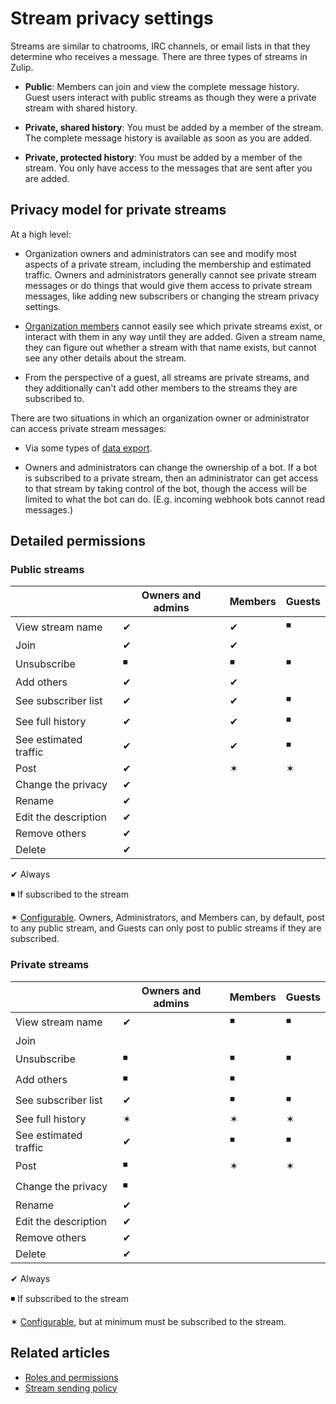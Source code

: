 # Stream privacy settings

Streams are similar to chatrooms, IRC channels, or email lists in that they
determine who receives a message. There are three types of streams in Zulip.

* **Public**: Members can join and view the complete message history.
  Guest users interact with public streams as though they were a
  private stream with shared history.

* **Private, shared history**: You must be added by a member of the
  stream. The complete message history is available as soon as you are
  added.

* **Private, protected history**: You must be added by a member of the
  stream. You only have access to the messages that are sent after you are added.

## Privacy model for private streams

At a high level:

* Organization owners and administrators can see and modify most
  aspects of a private stream, including the membership and estimated
  traffic. Owners and administrators generally cannot see private
  stream messages or do things that would give them access to private
  stream messages, like adding new subscribers or changing the stream
  privacy settings.

* [Organization members](/help/roles-and-permissions) cannot easily
  see which private streams exist, or interact with them in any way
  until they are added.  Given a stream name, they can figure out
  whether a stream with that name exists, but cannot see any other
  details about the stream.

* From the perspective of a guest, all streams are private streams,
  and they additionally can't add other members to the streams they
  are subscribed to.

There are two situations in which an organization owner or
administrator can access private stream messages:

* Via some types of [data export](/help/export-your-organization).

* Owners and administrators can change the ownership of a bot. If a
  bot is subscribed to a private stream, then an administrator can get
  access to that stream by taking control of the bot, though the
  access will be limited to what the bot can do. (E.g. incoming
  webhook bots cannot read messages.)

## Detailed permissions

### Public streams

|                       | Owners and admins | Members   | Guests
|---                    |---                |---        |---
| View stream name      | &#10004;          | &#10004;  | &#9726;
| Join                  | &#10004;          | &#10004;  |
| Unsubscribe           | &#9726;           | &#9726;   | &#9726;
| Add others            | &#10004;          | &#10004;  |
| See subscriber list   | &#10004;          | &#10004;  | &#9726;
| See full history      | &#10004;          | &#10004;  | &#9726;
| See estimated traffic | &#10004;          | &#10004;  | &#9726;
| Post                  | &#10004;          | &#10038;  | &#10038;
| Change the privacy    | &#10004;          |           |
| Rename                | &#10004;          |           |
| Edit the description  | &#10004;          |           |
| Remove others         | &#10004;          |           |
| Delete                | &#10004;          |           |

&#10004; Always

&#9726; If subscribed to the stream

&#10038; [Configurable](/help/stream-sending-policy).  Owners,
Administrators, and Members can, by default, post to any public
stream, and Guests can only post to public streams if they are
subscribed.

### Private streams


|                       | Owners and admins | Members   | Guests
|---                    |---                |---        |---
| View stream name      | &#10004;          | &#9726;   | &#9726;
| Join                  |                   |           |
| Unsubscribe           | &#9726;           | &#9726;   | &#9726;
| Add others            | &#9726;           | &#9726;   |
| See subscriber list   | &#10004;          | &#9726;   | &#9726;
| See full history      | &#10038;          | &#10038;  | &#10038;
| See estimated traffic | &#10004;          | &#9726;   | &#9726;
| Post                  | &#9726;           | &#10038;  | &#10038;
| Change the privacy    | &#9726;           |           |
| Rename                | &#10004;          |           |
| Edit the description  | &#10004;          |           |
| Remove others         | &#10004;          |           |
| Delete                | &#10004;          |           |

&#10004; Always

&#9726; If subscribed to the stream

&#10038; [Configurable](/help/stream-sending-policy), but at minimum
must be subscribed to the stream.

## Related articles

* [Roles and permissions](/help/roles-and-permissions)
* [Stream sending policy](/help/stream-sending-policy)
